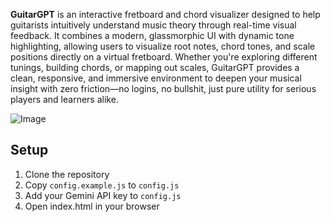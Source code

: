 
**GuitarGPT** is an interactive fretboard and chord visualizer designed to help guitarists intuitively understand music theory through real-time visual feedback. It combines a modern, glassmorphic UI with dynamic tone highlighting, allowing users to visualize root notes, chord tones, and scale positions directly on a virtual fretboard. Whether you're exploring different tunings, building chords, or mapping out scales, GuitarGPT provides a clean, responsive, and immersive environment to deepen your musical insight with zero friction—no logins, no bullshit, just pure utility for serious players and learners alike.

![Image](https://github.com/user-attachments/assets/a6b15b18-e504-4b9d-8410-4cd736d3a366)

## Setup

1. Clone the repository
2. Copy `config.example.js` to `config.js`
3. Add your Gemini API key to `config.js`
4. Open index.html in your browser
